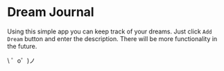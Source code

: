 Dream Journal
==============

Using this simple app you can keep  track of your dreams.
Just click `Add Dream` button and enter the description. There will be more functionality in the future.


\ ゜o゜)ノ
